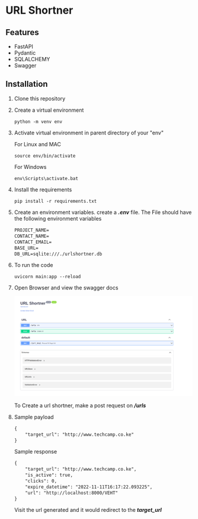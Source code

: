 # URL Shortner

## Features

*  FastAPI
*  Pydantic
*  SQLALCHEMY
*  Swagger

## Installation

1. Clone this repository
2. Create a virtual environment

    ```
    python -m venv env
    ```

3. Activate virtual environment in parent directory of your "env"

    For Linux and MAC

    ```
    source env/bin/activate
    ```

    For Windows

    ```
    env\Scripts\activate.bat
    ```

4. Install the requirements

    ```
    pip install -r requirements.txt
    ```

5. Create an environment variables. create a ***.env*** file. The File should have the following environment variables

    ```
    PROJECT_NAME=
    CONTACT_NAME=
    CONTACT_EMAIL=
    BASE_URL=
    DB_URL=sqlite:///./urlshortner.db
    ```

6. To run the code
    ```
    uvicorn main:app --reload
    ```

7. Open Browser and view the swagger docs

    ![alt text](shortner.png)

    To Create a url shortner, make a post request on ***/urls***

8. Sample payload 

    ```
    {
        "target_url": "http://www.techcamp.co.ke"
    }
    ```

    Sample response

    ```
    {
        "target_url": "http://www.techcamp.co.ke",
        "is_active": true,
        "clicks": 0,
        "expire_datetime": "2022-11-11T16:17:22.093225",
        "url": "http://localhost:8000/VEHT"
    }
    ```

    Visit the url generated and it would redirect to the ***target_url***
